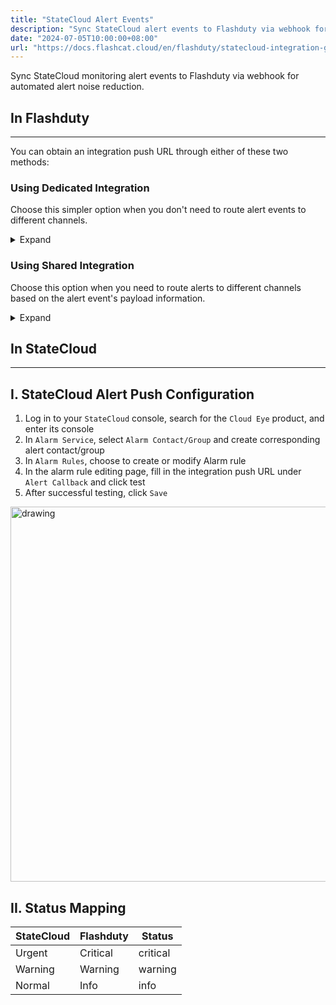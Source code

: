 ```yaml
---
title: "StateCloud Alert Events"
description: "Sync StateCloud alert events to Flashduty via webhook for automated alert noise reduction"
date: "2024-07-05T10:00:00+08:00"
url: "https://docs.flashcat.cloud/en/flashduty/statecloud-integration-guide"
---
```


Sync StateCloud monitoring alert events to Flashduty via webhook for automated alert noise reduction.

<div class="hide">

## In Flashduty
---
You can obtain an integration push URL through either of these two methods:

### Using Dedicated Integration

Choose this simpler option when you don't need to route alert events to different channels.

<details>
  <summary>Expand</summary>
  
  1. Go to the Flashduty console, select **Channel**, and enter a channel's details page
  2. Select the **Integration** tab, click **Add Integration** to enter the integration page
  3. Select **StateCloud** integration and click **Save** to generate a card
  4. Click the generated card to view the **push URL**, copy it for later use, and you're done

</details>

### Using Shared Integration

Choose this option when you need to route alerts to different channels based on the alert event's payload information.

<details>
  <summary>Expand</summary>
  
  1. Go to the Flashduty console, select **Integration Center=>Alert Events** to enter the integration selection page
  2. Select **StateCloud** integration:
        - **Integration Name**: Define a name for this integration
  3. Click **Save** and copy the newly generated **push URL** for later use
  4. Click **Create Route** to configure routing rules for the integration. You can match different alerts to different channels based on conditions, or set a default channel as a fallback and adjust as needed later
  5. Done
    
</details>
</div>

## In StateCloud
---

<div class="md-block">

## I. StateCloud Alert Push Configuration

1. Log in to your `StateCloud` console, search for the `Cloud Eye` product, and enter its console
2. In `Alarm Service`, select `Alarm Contact/Group` and create corresponding alert contact/group
3. In `Alarm Rules`, choose to create or modify Alarm rule
4. In the alarm rule editing page, fill in the integration <span class='integration_url' >push URL</span> under `Alert Callback` and click test
5. After successful testing, click `Save`

<img alt="drawing" width="600" src="https://download.flashcat.cloud/flashduty/doc/zh/statecloud/state-1.png" />

</dev>

## II. Status Mapping

<div class="md-block">

| StateCloud | Flashduty | Status |
| ---------- | --------- | ------ |
| Urgent     | Critical  | critical |
| Warning    | Warning   | warning |
| Normal     | Info      | info |

</div>
